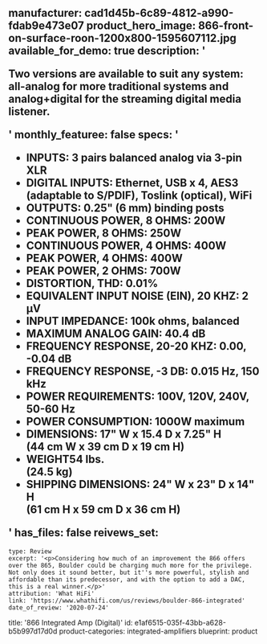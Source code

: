manufacturer: cad1d45b-6c89-4812-a990-fdab9e473e07
product_hero_image: 866-front-on-surface-roon-1200x800-1595607112.jpg
available_for_demo: true
description: '<p>Two versions are available to suit any system: all-analog for more traditional systems and analog+digital for the streaming digital media listener.&nbsp;</p>'
monthly_featuree: false
specs: '<ul><li>INPUTS: 3 pairs balanced analog via 3-pin XLR</li><li>DIGITAL INPUTS: Ethernet, USB x 4, AES3 (adaptable to S/PDIF), Toslink (optical), WiFi</li><li>OUTPUTS: 0.25" (6 mm) binding posts</li><li>CONTINUOUS POWER, 8 OHMS: 200W</li><li>PEAK POWER, 8 OHMS: 250W</li><li>CONTINUOUS POWER, 4 OHMS: 400W</li><li>PEAK POWER, 4 OHMS: 400W</li><li>PEAK POWER, 2 OHMS: 700W</li><li>DISTORTION, THD: 0.01%</li><li>EQUIVALENT INPUT NOISE (EIN), 20 KHZ: 2 μV</li><li>INPUT IMPEDANCE: 100k ohms, balanced</li><li>MAXIMUM ANALOG GAIN: 40.4 dB</li><li>FREQUENCY RESPONSE, 20-20 KHZ: 0.00, -0.04 dB</li><li>FREQUENCY RESPONSE, -3 DB: 0.015 Hz, 150 kHz</li><li>POWER REQUIREMENTS: 100V, 120V, 240V, 50-60 Hz</li><li>POWER CONSUMPTION: 1000W maximum</li><li>DIMENSIONS: 17" W x 15.4 D x 7.25" H<br>(44 cm W x 39 cm D x 19 cm H)</li><li>WEIGHT54 lbs.<br>(24.5 kg)</li><li>SHIPPING DIMENSIONS: 24" W x 23" D x 14" H<br>(61 cm H x 59 cm D x 36 cm H)</li></ul>'
has_files: false
reivews_set:
  -
    type: Review
    excerpt: '<p>Considering how much of an improvement the 866 offers over the 865, Boulder could be charging much more for the privilege. Not only does it sound better, but it''s more powerful, stylish and affordable than its predecessor, and with the option to add a DAC, this is a real winner.</p>'
    attribution: 'What HiFi'
    link: 'https://www.whathifi.com/us/reviews/boulder-866-integrated'
    date_of_review: '2020-07-24'
title: '866 Integrated Amp (Digital)'
id: e1af6515-035f-43bb-a628-b5b997d17d0d
product-categories: integrated-amplifiers
blueprint: product
